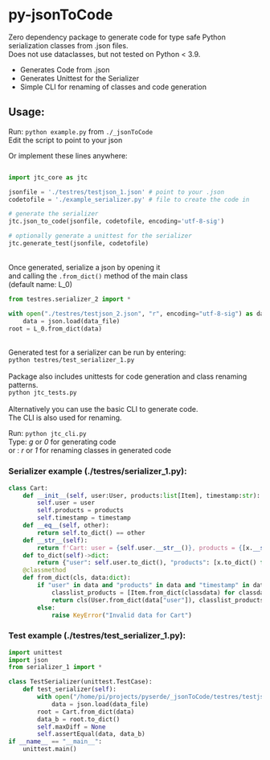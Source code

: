 # py-jsonToCode

Zero dependency package to generate code for type safe Python serialization classes from .json files. \
Does not use dataclasses, but not tested on Python < 3.9. 

- Generates Code from .json
- Generates Unittest for the Serializer
- Simple CLI for renaming of classes and code generation

## Usage:

Run: `python example.py` from `./_jsonToCode` \
Edit the script to point to your json 

Or implement these lines anywhere:
```python

import jtc_core as jtc

jsonfile = './testres/testjson_1.json' # point to your .json
codetofile = './example_serializer.py' # file to create the code in

# generate the serializer
jtc.json_to_code(jsonfile, codetofile, encoding='utf-8-sig')

# optionally generate a unittest for the serializer
jtc.generate_test(jsonfile, codetofile)

```
\
Once generated, serialize a json by opening it \
and calling the `.from_dict()` method of the main class \
(default name: L_0)

```python
from testres.serializer_2 import *

with open("./testres/testjson_2.json", "r", encoding="utf-8-sig") as data_file:
    data = json.load(data_file)
root = L_0.from_dict(data)

```
\
Generated test for a serializer can be run by entering:\
`python testres/test_serializer_1.py`\
\
Package also includes unittests for code generation and class renaming patterns.\
`python jtc_tests.py`\
\
Alternatively you can use the basic CLI to generate code.\
The CLI is also used for renaming.

Run: `python jtc_cli.py`\
Type:   _g_ or _0_ for generating code\
or  :   _r_ or _1_ for renaming classes in generated code


### Serializer example (./testres/serializer_1.py):
```python
class Cart:
    def __init__(self, user:User, products:list[Item], timestamp:str):
        self.user = user
        self.products = products
        self.timestamp = timestamp
    def __eq__(self, other):
        return self.to_dict() == other
    def __str__(self):
        return f'Cart: user = {self.user.__str__()}, products = {[x.__str__() for x in self.products]}, timestamp = {self.timestamp.__str__()}'
    def to_dict(self)->dict:
        return {"user": self.user.to_dict(), "products": [x.to_dict() for x in self.products], "timestamp": self.timestamp}
    @classmethod
    def from_dict(cls, data:dict):
        if "user" in data and "products" in data and "timestamp" in data:
            classlist_products = [Item.from_dict(classdata) for classdata in data.get("products", [])]
            return cls(User.from_dict(data["user"]), classlist_products, data["timestamp"])
        else:
            raise KeyError("Invalid data for Cart")
```

### Test example (./testres/test_serializer_1.py):
```python
import unittest
import json
from serializer_1 import *

class TestSerializer(unittest.TestCase):
    def test_serializer(self):
        with open("/home/pi/projects/pyserde/_jsonToCode/testres/testjson_1.json", "r", encoding="utf-8-sig") as data_file:
            data = json.load(data_file)
        root = Cart.from_dict(data)
        data_b = root.to_dict()
        self.maxDiff = None
        self.assertEqual(data, data_b)
if __name__ == "__main__":
    unittest.main()

```